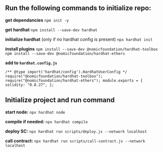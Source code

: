 ## Run the following commands to initialize repo:

**get dependancies**
`npm init -y`

**get hardhat**
`npm install --save-dev hardhat`

**initialize hardhat**
(only if no hardhat config is present)
`npx hardhat init`

**install plugins**
`npm install --save-dev @nomicfoundation/hardhat-toolbox`
`npm install --save-dev @nomicfoundation/hardhat-ethers`

**add to `hardhat.config.js`**

`/** @type import('hardhat/config').HardhatUserConfig */
require("@nomicfoundation/hardhat-toolbox");
require("@nomicfoundation/hardhat-ethers");
module.exports = {
  solidity: "0.8.27",
};`

## Initialize project and run command

**start node:**
`npx hardhat node`

**compile if needed:**
`npx hardhat compile`

**deploy SC:**
`npx hardhat run scripts/deploy.js --network localhost`

**call contract:**
`npx hardhat run scripts/call-contract.js --network localhost`
